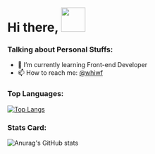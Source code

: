 ### <h1>Hi there, <img src="https://github.com/mitul3737/mitul3737/raw/main/Wave.gif" height="55px" width="55px" style="max-width:100%;"></h1> 

<!--
**whiwf/whiwf** is a ✨ _special_ ✨ repository because its `README.md` (this file) appears on your GitHub profile.

Here are some ideas to get you started:

- 🔭 I’m currently working on ...
- 👯 I’m looking to collaborate on ...
- 🤔 I’m looking for help with ...
- 💬 Ask me about ...
- 📫 How to reach me: ...
- 😄 Pronouns: ...
- ⚡ Fun fact: ...
-->

### Talking about Personal Stuffs:
- 🌱 I’m currently learning Front-end Developer
- 📫 How to reach me: <a href="https://www.facebook.com/whiwf/" target="_blank">@whiwf</a>

### Top Languages:
[![Top Langs](https://github-readme-stats.vercel.app/api/top-langs/?username=whiwf&layout=compact&hide=css)](https://github.com/anuraghazra/github-readme-stats)

### Stats Card:
![Anurag's GitHub stats](https://github-readme-stats.vercel.app/api?username=whiwf&show_icons=true&theme=tokyonight)
